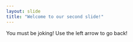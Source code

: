 ```yaml
---
layout: slide
title: "Welcome to our second slide!"
---
```

You must be joking!
Use the left arrow to go back!
